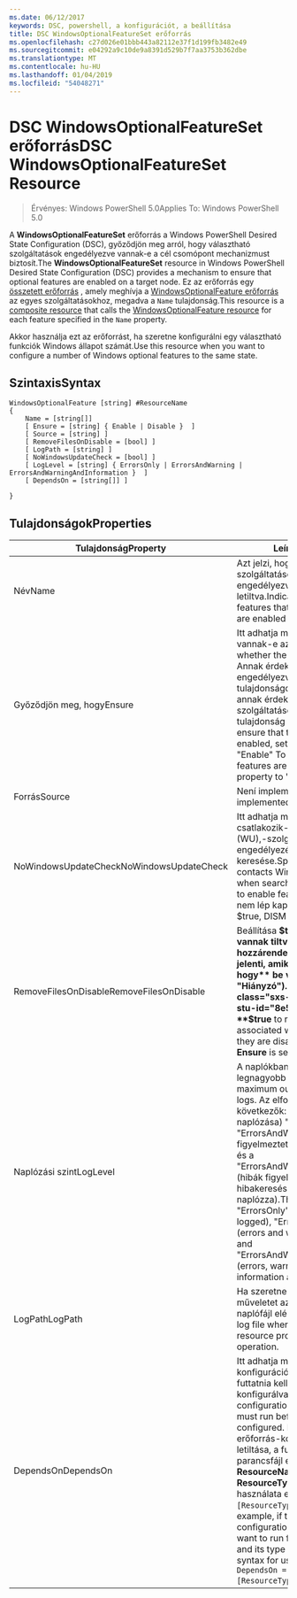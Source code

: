 ```yaml
---
ms.date: 06/12/2017
keywords: DSC, powershell, a konfigurációt, a beállítása
title: DSC WindowsOptionalFeatureSet erőforrás
ms.openlocfilehash: c27d026e01bbb443a82112e37f1d199fb3482e49
ms.sourcegitcommit: e04292a9c10de9a8391d529b7f7aa3753b362dbe
ms.translationtype: MT
ms.contentlocale: hu-HU
ms.lasthandoff: 01/04/2019
ms.locfileid: "54048271"
---
```

# <a name="dsc-windowsoptionalfeatureset-resource"></a><span data-ttu-id="8e568-103">DSC WindowsOptionalFeatureSet erőforrás</span><span class="sxs-lookup"><span data-stu-id="8e568-103">DSC WindowsOptionalFeatureSet Resource</span></span>

> <span data-ttu-id="8e568-104">Érvényes: Windows PowerShell 5.0</span><span class="sxs-lookup"><span data-stu-id="8e568-104">Applies To: Windows PowerShell 5.0</span></span>

<span data-ttu-id="8e568-105">A **WindowsOptionalFeatureSet** erőforrás a Windows PowerShell Desired State Configuration (DSC), győződjön meg arról, hogy választható szolgáltatások engedélyezve vannak-e a cél csomópont mechanizmust biztosít.</span><span class="sxs-lookup"><span data-stu-id="8e568-105">The **WindowsOptionalFeatureSet** resource in Windows PowerShell Desired State Configuration (DSC) provides a mechanism to ensure that optional features are enabled on a target node.</span></span>
<span data-ttu-id="8e568-106">Ez az erőforrás egy [összetett erőforrás](../../../resources/authoringResourceComposite.md) , amely meghívja a [WindowsOptionalFeature erőforrás](windowsOptionalFeatureResource.md) az egyes szolgáltatásokhoz, megadva a `Name` tulajdonság.</span><span class="sxs-lookup"><span data-stu-id="8e568-106">This resource is a [composite resource](../../../resources/authoringResourceComposite.md) that calls the [WindowsOptionalFeature resource](windowsOptionalFeatureResource.md) for each feature specified in the `Name` property.</span></span>

<span data-ttu-id="8e568-107">Akkor használja ezt az erőforrást, ha szeretne konfigurálni egy választható funkciók Windows állapot számát.</span><span class="sxs-lookup"><span data-stu-id="8e568-107">Use this resource when you want to configure a number of Windows optional features to the same state.</span></span>

## <a name="syntax"></a><span data-ttu-id="8e568-108">Szintaxis</span><span class="sxs-lookup"><span data-stu-id="8e568-108">Syntax</span></span>

```
WindowsOptionalFeature [string] #ResourceName
{
    Name = [string[]]
    [ Ensure = [string] { Enable | Disable }  ]
    [ Source = [string] ]
    [ RemoveFilesOnDisable = [bool] ]
    [ LogPath = [string] ]
    [ NoWindowsUpdateCheck = [bool] ]
    [ LogLevel = [string] { ErrorsOnly | ErrorsAndWarning | ErrorsAndWarningAndInformation }  ]
    [ DependsOn = [string[]] ]

}
```

## <a name="properties"></a><span data-ttu-id="8e568-109">Tulajdonságok</span><span class="sxs-lookup"><span data-stu-id="8e568-109">Properties</span></span>

|  <span data-ttu-id="8e568-110">Tulajdonság</span><span class="sxs-lookup"><span data-stu-id="8e568-110">Property</span></span>  |  <span data-ttu-id="8e568-111">Leírás</span><span class="sxs-lookup"><span data-stu-id="8e568-111">Description</span></span>   |
|---|---|
| <span data-ttu-id="8e568-112">Név</span><span class="sxs-lookup"><span data-stu-id="8e568-112">Name</span></span>| <span data-ttu-id="8e568-113">Azt jelzi, hogy a biztosítani kívánt szolgáltatások nevére vannak engedélyezve vagy letiltva.</span><span class="sxs-lookup"><span data-stu-id="8e568-113">Indicates the name of the features that you want to ensure are enabled or disabled.</span></span>|
| <span data-ttu-id="8e568-114">Győződjön meg, hogy</span><span class="sxs-lookup"><span data-stu-id="8e568-114">Ensure</span></span>| <span data-ttu-id="8e568-115">Itt adhatja meg, hogy engedélyezve vannak-e az a funkciók.</span><span class="sxs-lookup"><span data-stu-id="8e568-115">Specifies whether the features are enabled.</span></span> <span data-ttu-id="8e568-116">Annak érdekében, hogy az funkciók engedélyezve van, állítsa be ezt a tulajdonságot az "Engedélyezés" annak érdekében, hogy a szolgáltatások le vannak tiltva, a tulajdonság értéke "Letiltás".</span><span class="sxs-lookup"><span data-stu-id="8e568-116">To ensure that the features are enabled, set this property to "Enable" To ensure that the features are disabled, set the property to "Disable".</span></span>|
| <span data-ttu-id="8e568-117">Forrás</span><span class="sxs-lookup"><span data-stu-id="8e568-117">Source</span></span>| <span data-ttu-id="8e568-118">Není implementována.</span><span class="sxs-lookup"><span data-stu-id="8e568-118">Not implemented.</span></span>|
| <span data-ttu-id="8e568-119">NoWindowsUpdateCheck</span><span class="sxs-lookup"><span data-stu-id="8e568-119">NoWindowsUpdateCheck</span></span>| <span data-ttu-id="8e568-120">Itt adhatja meg, e DISM csatlakozik-e a Windows Update (WU),-szolgáltatások engedélyezése a forrásfájlok keresése.</span><span class="sxs-lookup"><span data-stu-id="8e568-120">Specifies whether DISM contacts Windows Update (WU) when searching for the source files to enable features.</span></span> <span data-ttu-id="8e568-121">Ha $true, DISM nem lép kapcsolatba a WU-hoz.</span><span class="sxs-lookup"><span data-stu-id="8e568-121">If $true, DISM does not contact WU.</span></span>|
| <span data-ttu-id="8e568-122">RemoveFilesOnDisable</span><span class="sxs-lookup"><span data-stu-id="8e568-122">RemoveFilesOnDisable</span></span>| <span data-ttu-id="8e568-123">Beállítása **$true** eltávolítja, ha le vannak tiltva, az a funkciók az hozzárendelt összes fájl (azt jelenti, amikor **ellenőrizze, hogy** be van állítva a "Hiányzó").</span><span class="sxs-lookup"><span data-stu-id="8e568-123">Set to **$true** to remove all files associated with the features when they are disabled (that is, when **Ensure** is set to "Absent").</span></span>|
| <span data-ttu-id="8e568-124">Naplózási szint</span><span class="sxs-lookup"><span data-stu-id="8e568-124">LogLevel</span></span>| <span data-ttu-id="8e568-125">A naplókban megjelenő legnagyobb kimeneti szintet.</span><span class="sxs-lookup"><span data-stu-id="8e568-125">The maximum output level shown in the logs.</span></span> <span data-ttu-id="8e568-126">Az elfogadott értékek a következők: (Csak a hibák naplózása) "ErrorsOnly", "ErrorsAndWarning" (hibák és figyelmeztetések naplózása van), és a "ErrorsAndWarningAndInformation" (hibák figyelmeztetések és hibakeresési információkat naplózza).</span><span class="sxs-lookup"><span data-stu-id="8e568-126">The accepted values are: "ErrorsOnly" (only errors are logged), "ErrorsAndWarning" (errors and warnings are logged), and "ErrorsAndWarningAndInformation" (errors, warnings, and debug information are logged).</span></span>|
| <span data-ttu-id="8e568-127">LogPath</span><span class="sxs-lookup"><span data-stu-id="8e568-127">LogPath</span></span>| <span data-ttu-id="8e568-128">Ha szeretne bejelentkezni a műveletet az erőforrás-szolgáltató naplófájl elérési útja.</span><span class="sxs-lookup"><span data-stu-id="8e568-128">The path to a log file where you want the resource provider to log the operation.</span></span>|
| <span data-ttu-id="8e568-129">DependsOn</span><span class="sxs-lookup"><span data-stu-id="8e568-129">DependsOn</span></span>| <span data-ttu-id="8e568-130">Itt adhatja meg, hogy a konfigurációt egy másik erőforrás futtatnia kell, mielőtt az erőforrás konfigurálva van.</span><span class="sxs-lookup"><span data-stu-id="8e568-130">Specifies that the configuration of another resource must run before this resource is configured.</span></span> <span data-ttu-id="8e568-131">Például, ha az erőforrás-konfiguráció azonosítója letiltása, a futtatni kívánt parancsfájl először van __ResourceName__ és a típusa __ResourceType__, ez a tulajdonság használata esetén `DependsOn = "[ResourceType]ResourceName"`.</span><span class="sxs-lookup"><span data-stu-id="8e568-131">For example, if the ID of the resource configuration script block that you want to run first is __ResourceName__ and its type is __ResourceType__, the syntax for using this property is `DependsOn = "[ResourceType]ResourceName"`.</span></span>|
